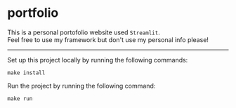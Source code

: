 # portfolio

This is a personal portofolio website used `Streamlit`.\
Feel free to use my framework but don't use my personal info please!

---
Set up this project locally by running the following commands:
```
make install
```    
Run the project by running the following command:
``` 
make run
```


